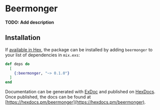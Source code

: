 # Beermonger

**TODO: Add description**

## Installation

If [available in Hex](https://hex.pm/docs/publish), the package can be installed
by adding `beermonger` to your list of dependencies in `mix.exs`:

```elixir
def deps do
  [
    {:beermonger, "~> 0.1.0"}
  ]
end
```

Documentation can be generated with [ExDoc](https://github.com/elixir-lang/ex_doc)
and published on [HexDocs](https://hexdocs.pm). Once published, the docs can
be found at [https://hexdocs.pm/beermonger](https://hexdocs.pm/beermonger).

